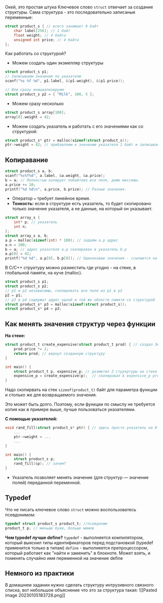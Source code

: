 Окей, это простая штука
Ключевое слово `struct` отвечает за создание структуры. Сама структура - это последовательно записаные переменные:

```c
struct product_s { // всего занимает 9 байт
	char label[256]; // 1 байт
	float weight; // 4 байта
	unsigned int price; // 4 байта
};
```

Как работать со структурой? 

- Можем создать один экзмепляр структуры
```c
struct product_s p1;
// Записываем значения по указателю
scanf("%s %f %d", p1.label, &(p1.weight), &(p1.price));

// Или сразу инициализируем
struct product_s p2 = { "Milk", 100, 5 };
```

- Можем сразу несколько
```c
struct product_s array[100];
array[0].weight = 42;
```

- Можем создать указатель и работать с его значениями как со структурой:
```c
struct product_s* ptr = malloc(sizeof(struct product_s));
ptr->weight = 42; // прибавляем к значению указателя 1 байт и записываем 42
```

## Копиравание
```c
struct product_s a, b;
scanf("%s%f%d", a.label, &a.weight, &a.price);
b = a; // Полностью копирует побайтово все поля, даже массивы.
a.price += 10;
printf("%d %d\n", a.price, b.price); // Разные значения.
```

- Оператор `=` требует линейное время.
- **Тонкость:** если в структуре есть указатель, то будет скопировано только значение указателя, а не данные, на который он указывает.
```c
struct array_s {
	int* p; // указатель
	int n;
};
struct array_s a, b;
a.p = malloc(sizeof(int) * 100); // задаём a.p адрес
a.n = 100;
b = a; // адрес указателя a.p скопирован в указатель b.p
a.p[0] = 42;
printf("%d %d", a.p[0], b.p[0]); // Одинаковые значения - ссылаются на одно и тоже место в памяти
```

В C/C++ структуру можно разместить где угодно - на стеке, в глобальной памяти, на куче (malloc).

```c
struct product_s p1;
struct product_s p2;
// p1 и p2 независимы, скопировать все поля из p1 в p2
p2 = p1;
// p3 и p4 содержат адрес одной и той же области памяти со структурой
struct product_s* p3 = malloc(sizeof(struct product_s));
struct product_s* p4 = p3;
```

## Как менять значения структур через функции

**На стеке:**
```c
struct product_t create_expensive(struct product_t prod) { // создал 3ю структуру
	prod.price *= 2;
	return prod; // вернул созданную структуру
}

int main() {
	struct product_t p, expensive_p; // разметил 2 струкртуры на стеке
	expensive_p = create_expensive(p);  // скопировал в expensive_p prod
}
```

Надо скопирвать на стек `sizeof(product_t)` байт для параметра функции и столько же для возвращаемого значения.

Это может быть долго. Поэтому, если функции по смыслу не требуется копия как в примере выше, лучше пользоваться указателями.

**С помощью указателей:**
```c
void rand_fill(struct product_s* ptr) { // здесь просто указатель на 8 байт
	...
	ptr->weight = ...
	...
}

int main() {
	struct product_s p;
	rand_fill(&p); // зачем?
}
```

- Указатель позволяет менять значение (для структур — значение полей) переданной переменной.

## Typedef
Что не писать ключевое слово `struct` можно воспользоватесь псевдонимом:
```c
typedef struct product_s product_t; //псевдоним
product_t p; // меньше букв, больше мемов
```

**Чем typedef лучше define?**
`typedef` - выполняется компилятором, который выяснил типы
идентификаторов перед подстановкой (typedef применится
только в типам)
`define` - выполняется препроцессором, который работает как "найти и заменить" в блокноте. Может взять, и поменять случайно имя переменной на значение define

## Немного из практики
В домашнем задании нужно сделать структуру интрузивного связного списка, вот небольшое объяснение что это за структура такая:
![[Pasted image 20230105183728.png]]
